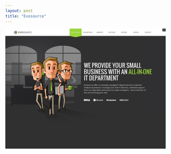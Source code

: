 ```yaml
---
layout: post
title: "Exosource"
---
```


<a class="thumbnail" href="http://www.exosource.com/en/" target="_blank">
  <img src="/screenshots/exosource.jpg">
</a>

